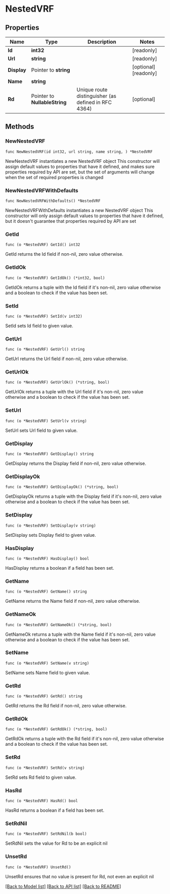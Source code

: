 # NestedVRF

## Properties

Name | Type | Description | Notes
------------ | ------------- | ------------- | -------------
**Id** | **int32** |  | [readonly] 
**Url** | **string** |  | [readonly] 
**Display** | Pointer to **string** |  | [optional] [readonly] 
**Name** | **string** |  | 
**Rd** | Pointer to **NullableString** | Unique route distinguisher (as defined in RFC 4364) | [optional] 

## Methods

### NewNestedVRF

`func NewNestedVRF(id int32, url string, name string, ) *NestedVRF`

NewNestedVRF instantiates a new NestedVRF object
This constructor will assign default values to properties that have it defined,
and makes sure properties required by API are set, but the set of arguments
will change when the set of required properties is changed

### NewNestedVRFWithDefaults

`func NewNestedVRFWithDefaults() *NestedVRF`

NewNestedVRFWithDefaults instantiates a new NestedVRF object
This constructor will only assign default values to properties that have it defined,
but it doesn't guarantee that properties required by API are set

### GetId

`func (o *NestedVRF) GetId() int32`

GetId returns the Id field if non-nil, zero value otherwise.

### GetIdOk

`func (o *NestedVRF) GetIdOk() (*int32, bool)`

GetIdOk returns a tuple with the Id field if it's non-nil, zero value otherwise
and a boolean to check if the value has been set.

### SetId

`func (o *NestedVRF) SetId(v int32)`

SetId sets Id field to given value.


### GetUrl

`func (o *NestedVRF) GetUrl() string`

GetUrl returns the Url field if non-nil, zero value otherwise.

### GetUrlOk

`func (o *NestedVRF) GetUrlOk() (*string, bool)`

GetUrlOk returns a tuple with the Url field if it's non-nil, zero value otherwise
and a boolean to check if the value has been set.

### SetUrl

`func (o *NestedVRF) SetUrl(v string)`

SetUrl sets Url field to given value.


### GetDisplay

`func (o *NestedVRF) GetDisplay() string`

GetDisplay returns the Display field if non-nil, zero value otherwise.

### GetDisplayOk

`func (o *NestedVRF) GetDisplayOk() (*string, bool)`

GetDisplayOk returns a tuple with the Display field if it's non-nil, zero value otherwise
and a boolean to check if the value has been set.

### SetDisplay

`func (o *NestedVRF) SetDisplay(v string)`

SetDisplay sets Display field to given value.

### HasDisplay

`func (o *NestedVRF) HasDisplay() bool`

HasDisplay returns a boolean if a field has been set.

### GetName

`func (o *NestedVRF) GetName() string`

GetName returns the Name field if non-nil, zero value otherwise.

### GetNameOk

`func (o *NestedVRF) GetNameOk() (*string, bool)`

GetNameOk returns a tuple with the Name field if it's non-nil, zero value otherwise
and a boolean to check if the value has been set.

### SetName

`func (o *NestedVRF) SetName(v string)`

SetName sets Name field to given value.


### GetRd

`func (o *NestedVRF) GetRd() string`

GetRd returns the Rd field if non-nil, zero value otherwise.

### GetRdOk

`func (o *NestedVRF) GetRdOk() (*string, bool)`

GetRdOk returns a tuple with the Rd field if it's non-nil, zero value otherwise
and a boolean to check if the value has been set.

### SetRd

`func (o *NestedVRF) SetRd(v string)`

SetRd sets Rd field to given value.

### HasRd

`func (o *NestedVRF) HasRd() bool`

HasRd returns a boolean if a field has been set.

### SetRdNil

`func (o *NestedVRF) SetRdNil(b bool)`

 SetRdNil sets the value for Rd to be an explicit nil

### UnsetRd
`func (o *NestedVRF) UnsetRd()`

UnsetRd ensures that no value is present for Rd, not even an explicit nil

[[Back to Model list]](../README.md#documentation-for-models) [[Back to API list]](../README.md#documentation-for-api-endpoints) [[Back to README]](../README.md)


